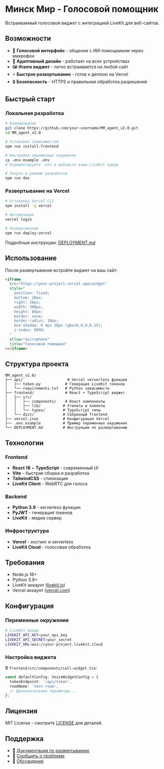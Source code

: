 # Минск Мир - Голосовой помощник

Встраиваемый голосовой виджет с интеграцией LiveKit для веб-сайтов.

## Возможности

- 🎤 **Голосовой интерфейс** - общение с ИИ-помощником через микрофон
- 📱 **Адаптивный дизайн** - работает на всех устройствах
- 🖼️ **iframe виджет** - легко встраивается на любой сайт
- ⚡ **Быстрое развертывание** - готов к деплою на Vercel
- 🔒 **Безопасность** - HTTPS и правильная обработка разрешений

## Быстрый старт

### Локальная разработка

```bash
# Клонирование
git clone https://github.com/your-username/MM_agent_v2.0.git
cd MM_agent_v2.0

# Установка зависимостей
npm run install-frontend

# Настройка переменных окружения
cp .env.example .env
# Отредактируйте .env и добавьте ваши LiveKit креды

# Запуск в режиме разработки
npm run dev
```

### Развертывание на Vercel

```bash
# Установка Vercel CLI
npm install -g vercel

# Авторизация
vercel login

# Развертывание
npm run deploy:vercel
```

Подробные инструкции: [DEPLOYMENT.md](./DEPLOYMENT.md)

## Использование

После развертывания встройте виджет на ваш сайт:

```html
<iframe 
  src="https://your-project.vercel.app/widget" 
  style="
    position: fixed;
    bottom: 20px;
    right: 20px;
    width: 300px;
    height: 80px;
    border: none;
    border-radius: 10px;
    box-shadow: 0 4px 20px rgba(0,0,0,0.15);
    z-index: 9999;
  "
  allow="microphone"
  title="Голосовой помощник"
></iframe>
```

## Структура проекта

```
MM_agent_v2.0/
├── api/                    # Vercel serverless функции
│   ├── token.py           # Генерация LiveKit токенов
│   └── requirements.txt   # Python зависимости
├── frontend/              # React + TypeScript виджет
│   ├── src/
│   │   ├── components/    # React компоненты
│   │   ├── lib/          # Утилиты и клиенты
│   │   └── types/        # TypeScript типы
│   └── dist/             # Собранный frontend
├── vercel.json           # Конфигурация Vercel
├── .env.example          # Пример переменных окружения
└── DEPLOYMENT.md         # Инструкции по развертыванию
```

## Технологии

### Frontend
- **React 18** + **TypeScript** - современный UI
- **Vite** - быстрая сборка и разработка
- **TailwindCSS** - стилизация
- **LiveKit Client** - WebRTC для голоса

### Backend
- **Python 3.9** - serverless функции
- **PyJWT** - генерация токенов
- **LiveKit** - медиа сервер

### Инфраструктура
- **Vercel** - хостинг и serverless
- **LiveKit Cloud** - голосовая обработка

## Требования

- Node.js 18+
- Python 3.9+
- LiveKit аккаунт ([livekit.io](https://livekit.io))
- Vercel аккаунт ([vercel.com](https://vercel.com))

## Конфигурация

### Переменные окружения

```bash
# LiveKit креды
LIVEKIT_API_KEY=your_api_key
LIVEKIT_API_SECRET=your_secret  
LIVEKIT_URL=wss://your-project.livekit.cloud
```

### Настройка виджета

В `frontend/src/components/call-widget.tsx`:

```typescript
const defaultConfig: VoiceWidgetConfig = {
  tokenEndpoint: '/api/token',
  roomName: 'test-room',
  // Дополнительные параметры...
};
```

## Лицензия

MIT License - смотрите [LICENSE](LICENSE) для деталей.

## Поддержка

- 📖 [Документация по развертыванию](./DEPLOYMENT.md)
- 🐛 [Сообщить о проблеме](https://github.com/your-username/MM_agent_v2.0/issues)
- 💬 [Обсуждения](https://github.com/your-username/MM_agent_v2.0/discussions) 